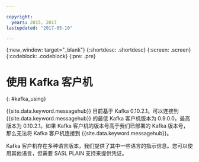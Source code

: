 ```yaml
---

copyright:
  years: 2015, 2017
lastupdated: "2017-05-10"

---
```


{:new_window: target="_blank"}
{:shortdesc: .shortdesc}
{:screen: .screen}
{:codeblock: .codeblock}
{:pre: .pre}

# 使用 Kafka 客户机
{: #kafka_using}

{{site.data.keyword.messagehub}} 目前基于
Kafka 0.10.2.1。可以连接到 {{site.data.keyword.messagehub}} 的最低 Kafka 客户机版本为 0.9.0.0，最高版本为
0.10.2.1。如果 Kafka 客户机的版本号高于我们已部署的 Kafka 版本号，那么无法将 Kafka 客户机连接到 {{site.data.keyword.messagehub}}。

Kafka 客户机存在多种语言版本，我们提供了其中一些语言的指示信息。您可以使用其他语言，但需要 SASL PLAIN 支持来提供凭证。
